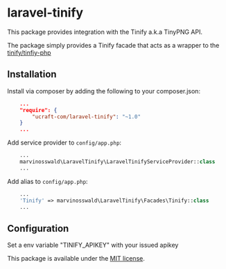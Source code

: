 # laravel-tinify

This package provides integration with the Tinify a.k.a TinyPNG API.

The package simply provides a Tinify facade that acts as a wrapper to the [tinify/tinfiy-php](https://github.com/tinify/tinify-php)

## Installation

Install via composer by adding the following to your composer.json:

```json
    ...
    "require": {
        "ucraft-com/laravel-tinify": "~1.0"
    }
    ...
```

Add service provider to ```config/app.php```:

```php
    ...
    marvinosswald\LaravelTinify\LaravelTinifyServiceProvider::class
    ...
```

Add alias to ```config/app.php```:

```php
    ...
    'Tinify' => marvinosswald\LaravelTinify\Facades\Tinify::class
    ...
```

## Configuration
Set a env variable "TINIFY_APIKEY" with your issued apikey

This package is available under the [MIT license](http://opensource.org/licenses/MIT).
